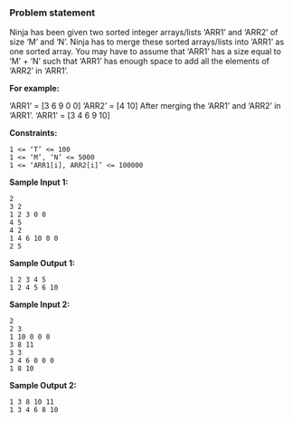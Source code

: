 ### Problem statement
Ninja has been given two sorted integer arrays/lists ‘ARR1’ and ‘ARR2’ of size ‘M’ and ‘N’. Ninja has to merge these sorted arrays/lists into ‘ARR1’ as one sorted array. You may have to assume that ‘ARR1’ has a size equal to ‘M’ + ‘N’ such that ‘ARR1’ has enough space to add all the elements of ‘ARR2’ in ‘ARR1’.

**For example:**

‘ARR1’ = [3 6 9 0 0]
‘ARR2’ = [4 10]
After merging the ‘ARR1’ and ‘ARR2’ in ‘ARR1’. 
‘ARR1’ = [3 4 6 9 10]

**Constraints:**

```
1 <= ‘T’ <= 100
1 <= ‘M’, ‘N’ <= 5000
1 <= ‘ARR1[i], ARR2[i]’ <= 100000
```

**Sample Input 1:**
```
2
3 2
1 2 3 0 0 
4 5
4 2
1 4 6 10 0 0
2 5
```

**Sample Output 1:**
```
1 2 3 4 5
1 2 4 5 6 10
```

**Sample Input 2:**
```
2
2 3
1 10 0 0 0 
3 8 11
3 3
3 4 6 0 0 0
1 8 10
```

**Sample Output 2:**
```
1 3 8 10 11
1 3 4 6 8 10 
```
